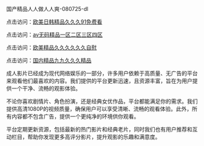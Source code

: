 国产精品人人做人人爽-080725-dl

点击访问：<a href="https://heiliaoe8ajia.pages.dev">欧美日韩精品久久久91免费看</a>

点击访问：<a href="https://heiliaoxqkkct.pages.dev">av无码精品一区二区三区四区</a>

点击访问：<a href="https://heiliaoxwd5i8.pages.dev">欧美精品久久久久久久自慰</a>

点击访问：<a href="https://heiliaowzu4ur.pages.dev">国内精品九九久久久精品</a>

成人影片已经成为现代网络娱乐的一部分，许多用户依赖于高质量、无广告的平台来观看他们最喜欢的内容。我们提供的平台更新迅速，且资源丰富，旨在为用户提供一个干净、流畅的观影体验。

不论你喜欢剧情片、角色扮演，还是经典女优作品，平台都能满足你的需求。我们提供高清1080P的视频质量，确保用户可以享受清晰、流畅的观看体验。此外，所有内容都不包含广告，提供一个更纯净的环境供你观看。

平台定期更新资源，包括最新的热门影片和经典老片，同时我们也有用户推荐和互动栏目，帮助你发现更多高评分影片，提升观影的乐趣和满意度。

<span style="display:none;">[Canonical link](https://github.com/qa08072025/qa05 ）</span>
